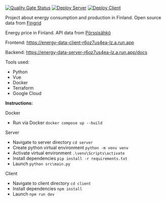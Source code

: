[![Quality Gate Status](https://sonarcloud.io/api/project_badges/measure?project=Tsingis_energy-data&metric=alert_status)](https://sonarcloud.io/summary/new_code?id=Tsingis_energy-data) [![Deploy Server](https://github.com/tsingis/energy-data/actions/workflows/server_deploy.yml/badge.svg)](https://github.com/tsingis/energy-data/actions/workflows/server_deploy.yml) [![Deploy Client](https://github.com/tsingis/energy-data/actions/workflows/client_deploy.yml/badge.svg)](https://github.com/tsingis/energy-data/actions/workflows/client_deploy.yml)

Project about energy consumption and production in Finland. Open source data from [Fingrid](https://data.fingrid.fi/en/datasets)

Energy price in Finland. API data from [Pörssisähkö](https://porssisahko.net/api)

Frontend: https://energy-data-client-r6oz7us4ea-lz.a.run.app

Backend: https://energy-data-server-r6oz7us4ea-lz.a.run.app/docs

Tools used:

- Python
- Vue
- Docker
- Terraform
- Google Cloud

**Instructions:**

Docker

- Run via Docker `docker compose up --build`

Server

- Navigate to server directory `cd server`
- Create python virtual environment `python -m venv venv`
- Activate virtual environment `.\venv\Scripts\activate`
- Install dependencies `pip install -r requirements.txt`
- Launch `python src\main.py`

Client

- Navigate to client directory `cd client`
- Install dependencies `npm install`
- Launch `npm run dev`
